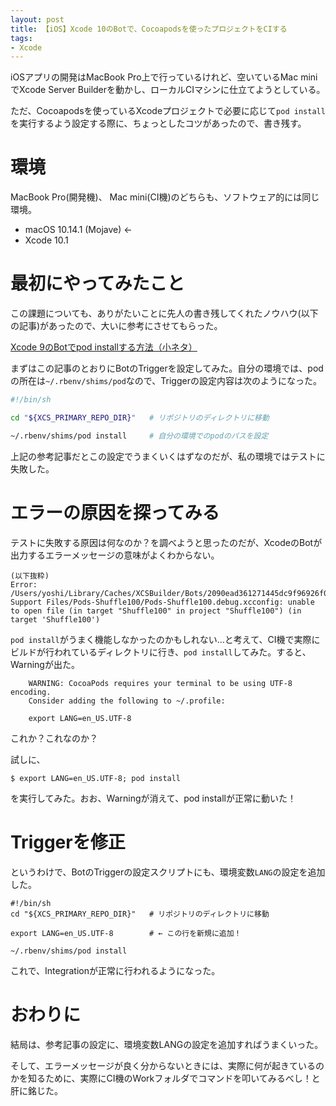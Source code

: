 ```yaml
---
layout: post
title: 【iOS】Xcode 10のBotで、Cocoapodsを使ったプロジェクトをCIする
tags:
- Xcode
---
```


iOSアプリの開発はMacBook Pro上で行っているけれど、空いているMac miniでXcode Server Builderを動かし、ローカルCIマシンに仕立てようとしている。

ただ、Cocoapodsを使っているXcodeプロジェクトで必要に応じて`pod install`を実行するよう設定する際に、ちょっとしたコツがあったので、書き残す。

#  環境

MacBook Pro(開発機)、 Mac mini(CI機)のどちらも、ソフトウェア的には同じ環境。

- macOS 10.14.1 (Mojave) ← 
- Xcode 10.1

# 最初にやってみたこと

この課題についても、ありがたいことに先人の書き残してくれたノウハウ(以下の記事)があったので、大いに参考にさせてもらった。

[Xcode 9のBotでpod installする方法（小ネタ）](https://qiita.com/da1ssk/items/4def67c09b5d15692dee)

まずはこの記事のとおりにBotのTriggerを設定してみた。自分の環境では、podの所在は`~/.rbenv/shims/pod`なので、Triggerの設定内容は次のようになった。

```sh
#!/bin/sh

cd "${XCS_PRIMARY_REPO_DIR}"   # リポジトリのディレクトリに移動

~/.rbenv/shims/pod install     # 自分の環境でのpodのパスを設定
```

上記の参考記事だとこの設定でうまくいくはずなのだが、私の環境ではテストに失敗した。

# エラーの原因を探ってみる

テストに失敗する原因は何なのか？を調べようと思ったのだが、XcodeのBotが出力するエラーメッセージの意味がよくわからない。

```
(以下抜粋)
Error: /Users/yoshi/Library/Caches/XCSBuilder/Bots/2090ead361271445dc9f96926f012e92/Source/Shuffle100/Pods/Target Support Files/Pods-Shuffle100/Pods-Shuffle100.debug.xcconfig: unable to open file (in target "Shuffle100" in project "Shuffle100") (in target 'Shuffle100')
```

`pod install`がうまく機能しなかったのかもしれない…と考えて、CI機で実際にビルドが行われているディレクトリに行き、`pod install`してみた。すると、Warningが出た。

```
    WARNING: CocoaPods requires your terminal to be using UTF-8 encoding.
    Consider adding the following to ~/.profile:

    export LANG=en_US.UTF-8
```

これか？これなのか？

試しに、
```
$ export LANG=en_US.UTF-8; pod install
```
を実行してみた。おお、Warningが消えて、pod installが正常に動いた！

# Triggerを修正

というわけで、BotのTriggerの設定スクリプトにも、環境変数`LANG`の設定を追加した。

```
#!/bin/sh
cd "${XCS_PRIMARY_REPO_DIR}"   # リポジトリのディレクトリに移動

export LANG=en_US.UTF-8        # ← この行を新規に追加！

~/.rbenv/shims/pod install
```

これで、Integrationが正常に行われるようになった。

# おわりに

結局は、参考記事の設定に、環境変数LANGの設定を追加すればうまくいった。

そして、エラーメッセージが良く分からないときには、実際に何が起きているのかを知るために、実際にCI機のWorkフォルダでコマンドを叩いてみるべし！と肝に銘じた。
